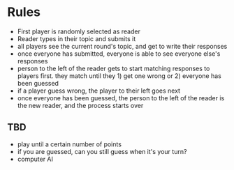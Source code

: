 # Rules

- First player is randomly selected as reader
- Reader types in their topic and submits it
- all players see the current round's topic, and get to write their responses
- once everyone has submitted, everyone is able to see everyone else's responses
- person to the left of the reader gets to start matching responses to players first. they match until they 1) get one wrong or 2) everyone has been guessed
- if a player guess wrong, the player to their left goes next
- once everyone has been guessed, the person to the left of the reader is the new reader, and the process starts over


## TBD
- play until a certain number of points
- if you are guessed, can you still guess when it's your turn?
- computer AI